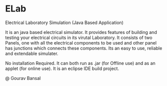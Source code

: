 ELab
====

Electrical Laboratory Simulation (Java Based Application)


It is an java based electrical simulator. It provides features of building and testing your electrical circuits in its virutal Laboratory.
It consists of two Panels, one with all the electrical components to be used and other panel has junctions which connects these
components. Its an easy to use, reliable and extendable simulater.

No installation Required. It can both run as .jar (for Offline use) and as an applet (for online use). 
It is an eclipse IDE build project. 

@ Gourav Bansal
